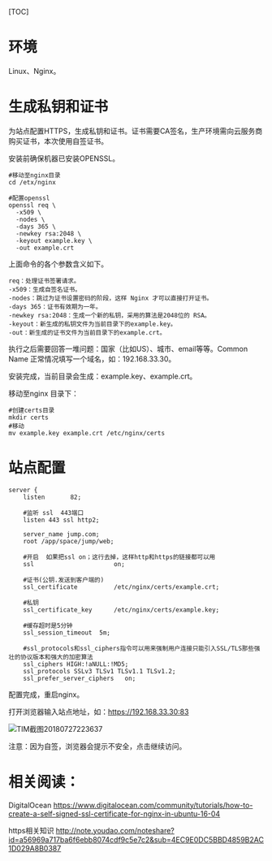 [TOC]

# 环境
Linux、Nginx。

# 生成私钥和证书
为站点配置HTTPS，生成私钥和证书。证书需要CA签名，生产环境需向云服务商购买证书，本次使用自签证书。

安装前确保机器已安装OPENSSL。
```
#移动至nginx目录
cd /etx/nginx

#配置openssl
openssl req \
  -x509 \
  -nodes \
  -days 365 \
  -newkey rsa:2048 \
  -keyout example.key \
  -out example.crt
```

上面命令的各个参数含义如下。
```
req：处理证书签署请求。
-x509：生成自签名证书。
-nodes：跳过为证书设置密码的阶段，这样 Nginx 才可以直接打开证书。
-days 365：证书有效期为一年。
-newkey rsa:2048：生成一个新的私钥，采用的算法是2048位的 RSA。
-keyout：新生成的私钥文件为当前目录下的example.key。
-out：新生成的证书文件为当前目录下的example.crt。
```

执行之后需要回答一堆问题：国家（比如US）、城市、email等等。Common Name 正常情况填写一个域名，如：192.168.33.30。

安装完成，当前目录会生成：example.key、example.crt。

移动至nginx 目录下：
```
#创建certs目录
mkdir certs
#移动
mv example.key example.crt /etc/nginx/certs
```

# 站点配置
```
server {
    listen       82;

    #监听 ssl  443端口
    listen 443 ssl http2;

    server_name jump.com;
    root /app/space/jump/web;

    #开启  如果把ssl on；这行去掉，这样http和https的链接都可以用
    ssl                      on;

    #证书(公钥.发送到客户端的)
    ssl_certificate          /etc/nginx/certs/example.crt;

    #私钥
    ssl_certificate_key      /etc/nginx/certs/example.key;

    #缓存超时是5分钟
    ssl_session_timeout  5m;

    #ssl_protocols和ssl_ciphers指令可以用来强制用户连接只能引入SSL/TLS那些强壮的协议版本和强大的加密算法
    ssl_ciphers HIGH:!aNULL:!MD5;
    ssl_protocols SSLv3 TLSv1 TLSv1.1 TLSv1.2;
    ssl_prefer_server_ciphers   on;
```

配置完成，重启nginx。

打开浏览器输入站点地址，如：https://192.168.33.30:83

![TIM截图20180727223637](https://note.youdao.com/yws/res/38003/4D6FBC2050AF4896AE7861620CB7E18D)

注意：因为自签，浏览器会提示不安全，点击继续访问。

# 相关阅读：

DigitalOcean https://www.digitalocean.com/community/tutorials/how-to-create-a-self-signed-ssl-certificate-for-nginx-in-ubuntu-16-04

https相关知识  http://note.youdao.com/noteshare?id=a56969a717ba6f6ebb8074cdf9c5e7c2&sub=4EC9E0DC5BBD4859B2AC1D029A8B0387


